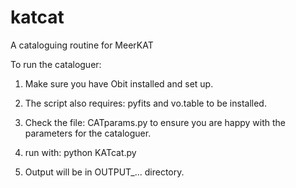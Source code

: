 # katcat
A cataloguing routine for MeerKAT

To run the cataloguer:

1. Make sure you have Obit installed and set up.

2. The script also requires: pyfits and vo.table to be installed.

3. Check the file: CATparams.py to ensure you are happy with the
parameters for the cataloguer.

4. run with: python KATcat.py <your FITS image>

5. Output will be in OUTPUT_... directory.
